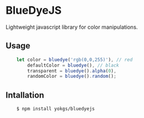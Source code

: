 # BlueDyeJS

Lightweight javascript library for color manipulations.

## Usage

```javascript
    let color = bluedye('rgb(0,0,255)'), // red
        defaultColor = bluedye(), // black
        transparent = bluedye().alpha(0),
        randomColor = bluedye().random();
```

## Intallation

```
    $ npm install yokgs/bluedyejs
```
